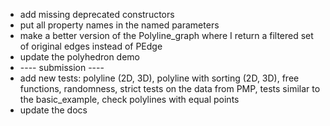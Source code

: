 - add missing deprecated constructors
- put all property names in the named parameters
- make a better version of the Polyline_graph where I return a filtered set of original edges instead of PEdge
- update the polyhedron demo
- ---- submission ----
- add new tests: polyline (2D, 3D), polyline with sorting (2D, 3D), free functions, randomness, strict tests on the data from PMP, tests similar to the basic_example, check polylines with equal points
- update the docs